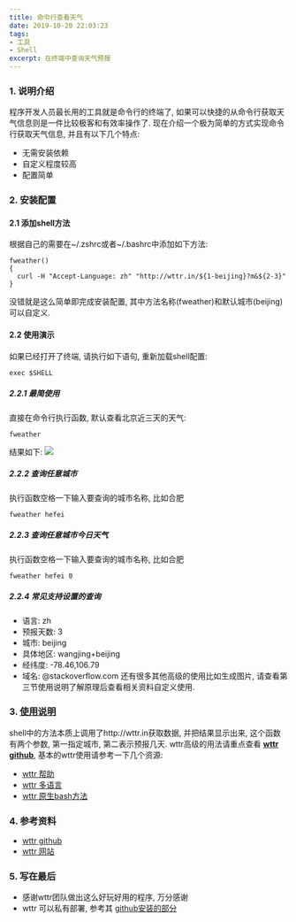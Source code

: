 ```yaml
---
title: 命令行查看天气
date: 2019-10-20 22:03:23
tags: 
- 工具
- Shell
excerpt: 在终端中查询天气预报
---
```


### 1. 说明介绍
程序开发人员最长用的工具就是命令行的终端了, 如果可以快捷的从命令行获取天气信息则是一件比较极客和有效率操作了. 现在介绍一个极为简单的方式实现命令行获取天气信息, 并且有以下几个特点:
- 无需安装依赖
- 自定义程度较高
- 配置简单

### 2. 安装配置
#### 2.1 添加shell方法
根据自己的需要在\~/.zshrc或者\~/.bashrc中添加如下方法:
```
fweather()
{
  curl -H "Accept-Language: zh" "http://wttr.in/${1-beijing}?m&${2-3}"
}
```
<!-- more -->
没错就是这么简单即完成安装配置, 其中方法名称(fweather)和默认城市(beijing)可以自定义.
#### 2.2 使用演示
如果已经打开了终端, 请执行如下语句, 重新加载shell配置:
```
exec $SHELL
```

##### 2.2.1 最简使用
直接在命令行执行函数, 默认查看北京近三天的天气:
```
fweather
```
结果如下: 
![](https://oscimg.oschina.net/oscnet/155311b956ee7b54882c4090245f61df94a.jpg)

##### 2.2.2 查询任意城市
执行函数空格一下输入要查询的城市名称, 比如合肥
```
fweather hefei
```

##### 2.2.3 查询任意城市今日天气
执行函数空格一下输入要查询的城市名称, 比如合肥
```
fweather hefei 0
```

##### 2.2.4 常见支持设置的查询
- 语言: zh
- 预报天数: 3
- 城市: beijing 
- 具体地区: wangjing+beijing
- 经纬度: -78.46,106.79
- 域名: @stackoverflow.com
还有很多其他高级的使用比如生成图片, 请查看第三节使用说明了解原理后查看相关资料自定义使用.

### 3. [使用说明](https://github.com/chubin/wttr.in)
shell中的方法本质上调用了http://wttr.in获取数据, 并把结果显示出来, 这个函数有两个参数, 第一指定城市, 第二表示预报几天. wttr高级的用法请重点查看 [**wttr github**](https://github.com/chubin/wttr.in), 基本的wttr使用请参考一下几个资源:
- [wttr 帮助](http://wttr.in/:help)
- [wttr 多语言](http://wttr.in/:translation)
- [wttr 原生bash方法](http://wttr.in/:bash.function)

### 4. 参考资料
- [wttr github](https://github.com/chubin/wttr.in)
- [wttr 网站](http://wttr.in)

### 5. 写在最后
- 感谢wttr团队做出这么好玩好用的程序, 万分感谢
- wttr 可以私有部署, 参考其 [github安装的部分](https://github.com/chubin/wttr.in#installation)
